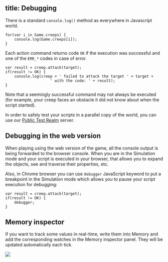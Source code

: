 title: Debugging
---

There is a standard `console.log()` method as everywhere in Javascript world.

	for(var i in Game.creeps) {
        console.log(Game.creeps[i]);
    }

Each action command returns code `OK` if the execution was successful and one of the `ERR_*` codes in case of error.

	var result = creep.attack(target);
    if(result != OK) {
        console.log(creep + ' failed to attack the target ' + target +
                        ' with the code: ' + result);
    }


Note that a seemingly successful command may not always be executed (for example, your creep faces an obstacle it did not know about when the script started).

In order to safely test your scripts in a parallel copy of the world, you can use our [Public Test Realm](/ptr.html) server.

## Debugging in the web version

When playing using the web version of the game, all the console output is being forwarded to the browser console. When you are in the Simulation mode and your script is executed in your browser, that allows you to expand the objects, see and traverse their properties, etc.

Also, in Chrome browser you can use `debugger` JavaScript keyword to put a breakpoint in the Simulation mode which allows you to pause your script execution for debugging:

	var result = creep.attack(target);
    if(result != OK) {
        debugger;
    }

## Memory inspector

If you want to track some values in real-time, write them into Memory and add the corresponding watches in the Memory inspector panel. They will be updated automatically each tick.

![](img/chrome_2016-06-21_22-21-36.png)
